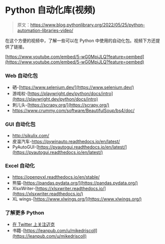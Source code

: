 # Python 自动化库(视频)

> 原文：<https://www.blog.pythonlibrary.org/2022/05/25/python-automation-libraries-video/>

在这个方便的视频中，了解一些可以在 Python 中使用的自动化包。视频下方还提供了链接。

[https://www.youtube.com/embed/5-wG0MpiJLQ?feature=oembed](https://www.youtube.com/embed/5-wG0MpiJLQ?feature=oembed)

### Web 自动化包

*   硒-[https://www.selenium.dev/](https://www.selenium.dev/)
*   游戏权-[https://playwright.dev/python/docs/intro](https://playwright.dev/python/docs/intro)
*   刺儿头-[https://scrapy.org/](https://scrapy.org/)
*   https://www.crummy.com/software/BeautifulSoup/bs4/doc/

### GUI 自动化包

*   http://sikulix.com/
*   皮温汽车-https://pywinauto.readthedocs.io/en/latest/
*   PyAutoGUI-[https://pyautogui.readthedocs.io/en/latest/](https://pyautogui.readthedocs.io/en/latest/)

### Excel 自动化

*   https://openpyxl.readthedocs.io/en/stable/
*   熊猫-[https://pandas.pydata.org/](https://pandas.pydata.org/)
*   XlsxWriter-[https://xlsxwriter.readthedocs.io/](https://xlsxwriter.readthedocs.io/)
*   XL wings-[https://www.xlwings.org/](https://www.xlwings.org/)

### 了解更多 Python

*   [在 Twitter 上关注迈克](https://twitter.com/driscollis)
*   书籍-[https://leanpub.com/u/mikedriscoll](https://leanpub.com/u/mikedriscoll)